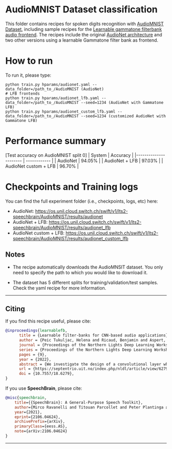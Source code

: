 # AudioMNIST Dataset classification
This folder contains recipes for spoken digits recognition with [AudioMNIST Dataset](https://github.com/soerenab/AudioMNIST),
including sample recipes for the [Learnable gammatone filterbank audio frontend](https://septentrio.uit.no/index.php/nldl/article/view/6279).
The recipes include the original [AudioNet architecture](https://arxiv.org/abs/1807.03418) and two other versions using a learnable
Gammatone filter bank as frontend.

# How to run
To run it, please type:

```
python train.py hparams/audionet.yaml --data_folder=/path_to_/AudioMNIST (AudioNet)
# LFB frontends
python train.py hparams/audionet_lfb.yaml --data_folder=/path_to_/AudioMNIST --seed=1234 (AudioNet with Gammatone LFB)
python train.py hparams/audionet_custom_lfb.yaml --data_folder=/path_to_/AudioMNIST --seed=1234 (customized AudioNet with Gammatone LFB)
```

# Performance summary

[Test accuracy on AudioMNIST split 0]
| System | Accuracy |
|---------------------- | ------------ |
| AudioNet | 94.05% |
| AudioNet + LFB | 97.03% |
| AudioNet custom + LFB | 96.70% |


# Checkpoints and Training logs

You can find the full experiment folder (i.e., checkpoints, logs, etc) here:
- AudioNet: https://os.unil.cloud.switch.ch/swift/v1/lts2-speechbrain/AudioMNIST/results/audionet
- AudioNet + LFB: https://os.unil.cloud.switch.ch/swift/v1/lts2-speechbrain/AudioMNIST/results/audionet_lfb
- AudioNet custom + LFB: https://os.unil.cloud.switch.ch/swift/v1/lts2-speechbrain/AudioMNIST/results/audionet_custom_lfb

## Notes

- The recipe automatically downloads the AudioMNSIT dataset. You only need to specify the path to which you would like to download it.

- The dataset has 5 different splits for training/validation/test samples. Check the yaml recipe for more information.

---------------------------------------------------------------------------------------------------------

## Citing

If you find this recipe useful, please cite:

```bibtex
@inproceedings{learnablefb,
      title = {Learnable filter-banks for CNN-based audio applications},
      author = {Peic Tukuljac, Helena and Ricaud, Benjamin and Aspert,  Nicolas and Colbois, Laurent},
      journal = {Proceedings of the Northern Lights Deep Learning Workshop  2022 },
      series = {Proceedings of the Northern Lights Deep Learning Workshop.  3},
      pages = {9},
      year = {2022},
      abstract = {We investigate the design of a convolutional layer where  kernels are parameterized functions. This layer aims at  being the input layer of convolutional neural networks for  audio applications or applications involving time-series.  The kernels are defined as one-dimensional functions having  a band-pass filter shape, with a limited number of  trainable parameters. Building on the literature on this  topic, we confirm that networks having such an input layer  can achieve state-of-the-art accuracy on several audio  classification tasks. We explore the effect of different  parameters on the network accuracy and learning ability.  This approach reduces the number of weights to be trained  and enables larger kernel sizes, an advantage for audio  applications. Furthermore, the learned filters bring  additional interpretability and a better understanding of  the audio properties exploited by the network.},
      url = {https://septentrio.uit.no/index.php/nldl/article/view/6279},
      doi = {10.7557/18.6279},
}
```

If you use **SpeechBrain**, please cite:

```bibtex
@misc{speechbrain,
    title={{SpeechBrain}: A General-Purpose Speech Toolkit},
    author={Mirco Ravanelli and Titouan Parcollet and Peter Plantinga and Aku Rouhe and Samuele Cornell and Loren Lugosch and Cem Subakan and Nauman Dawalatabad and Abdelwahab Heba and Jianyuan Zhong and Ju-Chieh Chou and Sung-Lin Yeh and Szu-Wei Fu and Chien-Feng Liao and Elena Rastorgueva and François Grondin and William Aris and Hwidong Na and Yan Gao and Renato De Mori and Yoshua Bengio},
    year={2021},
    eprint={2106.04624},
    archivePrefix={arXiv},
    primaryClass={eess.AS},
    note={arXiv:2106.04624}
}
```

---------------------------------------------------------------------------------------------------------

